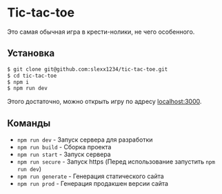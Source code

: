 
# Tic-tac-toe  
  
  Это самая обычная игра в крести-нолики, не чего особенного.
  
## Установка
  
``` bash    
$ git clone git@github.com:slexx1234/tic-tac-toe.git  
$ cd tic-tac-toe 
$ npm i  
$ npm run dev
```  

Этого достаточно, можно открыть игру по адресу [localhost:3000](http://localhost:3000/).

## Команды

*  `npm run dev` - Запуск сервера для разработки
* `npm run build` - Сборка проекта
* `npm run start` - Запуск сервера
* `npm run secure` - Запуск https (Перед использование запустить `npm run dev`)
* `npm run generate` - Генерация статического сайта
* `npm run prod` - Генерация продакшен версии сайта

